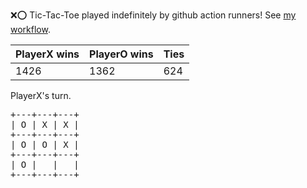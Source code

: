 :x::o: Tic-Tac-Toe played indefinitely by github action runners! See [my workflow](.github/workflows/play.yaml).

|PlayerX wins|PlayerO wins|Ties|
|-|-|-|
|1426|1362|624|

PlayerX's turn.

<pre>
+---+---+---+
| O | X | X |
+---+---+---+
| O | O | X |
+---+---+---+
| O |   |   |
+---+---+---+
</pre>